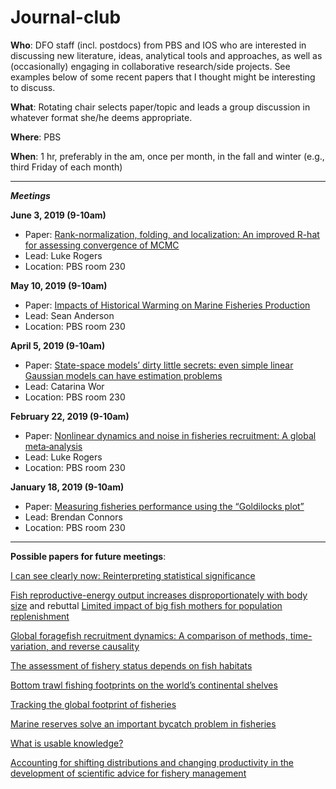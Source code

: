 # Journal-club

**Who**: DFO staff (incl. postdocs) from PBS and IOS who are interested in discussing new literature, ideas, analytical tools and approaches, as well as (occasionally) engaging in collaborative research/side projects. See examples below of some recent papers that I thought might be interesting to discuss.

**What**: Rotating chair selects paper/topic and leads a group discussion in whatever format she/he deems appropriate.

**Where**: PBS

**When**: 1 hr, preferably in the am, once per month, in the fall and winter (e.g., third Friday of each month)

-------------------------------------------------------------------------------------------------------------------

_**Meetings**_

**June 3, 2019 (9-10am)**

- Paper: [Rank-normalization, folding, and localization: An improved R-hat for assessing convergence of MCMC](https://arxiv.org/abs/1903.08008)
- Lead: Luke Rogers
- Location: PBS room 230

**May 10, 2019 (9-10am)**

- Paper: [Impacts of Historical Warming on Marine Fisheries Production](https://science.sciencemag.org/content/363/6430/979)
- Lead: Sean Anderson
- Location: PBS room 230

**April 5, 2019 (9-10am)**

- Paper: [State-space models’ dirty little secrets: even simple linear Gaussian models can have estimation problems](https://www.nature.com/articles/srep26677)
- Lead: Catarina Wor
- Location: PBS room 230

**February 22, 2019 (9-10am)**

- Paper: [Nonlinear dynamics and noise in fisheries recruitment: A global meta‐analysis](https://onlinelibrary.wiley.com/doi/full/10.1111/faf.12304)
- Lead: Luke Rogers
- Location: PBS room 230

**January 18, 2019 (9-10am)**

- Paper: [Measuring fisheries performance using the “Goldilocks plot”](https://academic.oup.com/icesjms/advance-article/doi/10.1093/icesjms/fsy138/5133277)
- Lead: Brendan Connors
- Location: PBS room 230


-------------------------------------------------------------------------------------------------------------------


**Possible papers for future meetings**: 

[I can see clearly now: Reinterpreting statistical significance](https://besjournals.onlinelibrary.wiley.com/doi/full/10.1111/2041-210X.13159)

[Fish reproductive-energy output increases disproportionately with body size](http://science.sciencemag.org/content/360/6389/642) and rebuttal [Limited impact of big fish mothers for population replenishment](http://www.nrcresearchpress.com/doi/full/10.1139/cjfas-2018-0354#.XE_f789KhE4)
 
[Global foragefish recruitment dynamics: A comparison of methods, time-variation, and reverse causality](https://www.sciencedirect.com/science/article/pii/S0165783619300074)

[The assessment of fishery status depends on fish habitats](https://onlinelibrary.wiley.com/doi/full/10.1111/faf.12318)
 
[Bottom trawl fishing footprints on the world’s continental shelves](http://www.pnas.org/content/115/43/E10275)
 
[Tracking the global footprint of fisheries](http://science.sciencemag.org/content/359/6378/904)
 
[Marine reserves solve an important bycatch problem in fisheries](http://www.pnas.org/content/114/34/8927.full)

[What is usable knowledge?](http://www.nrcresearchpress.com/doi/abs/10.1139/cjfas-2017-0305#.W_Q2gYjwYuW)


[Accounting for shifting distributions and changing productivity in the development of scientific advice for fishery management](https://academic.oup.com/icesjms/advance-article-abstract/doi/10.1093/icesjms/fsz048/5474997)

